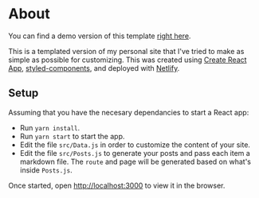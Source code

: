 # About
You can find a demo version of this template [right here](https://sahayes-blog-template.netlify.app/).

This is a templated version of my personal site that I've tried to make as simple as possible for customizing. This was created using [Create React App](https://github.com/facebook/create-react-app), [styled-components](https://styled-components.com/), and deployed with [Netlify](https://netlify.com).

## Setup

Assuming that you have the necesary dependancies to start a React app:

* Run `yarn install`.
* Run `yarn start` to start the app.
* Edit the file `src/Data.js` in order to customize the content of your site.
* Edit the file `src/Posts.js` to generate your posts and pass each item a markdown file. The `route` and page will be generated based on what's inside `Posts.js`.

Once started, open [http://localhost:3000](http://localhost:3000) to view it in the browser.
